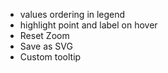 - values ordering in legend
- highlight point and label on hover
- Reset Zoom
- Save as SVG
- Custom tooltip
